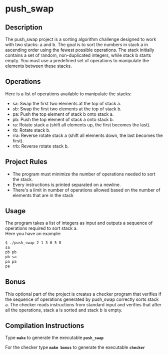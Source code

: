 <h1>push_swap</h1>


<h2>Description</h2>

The push_swap project is a sorting algorithm challenge designed to work with two stacks: a and b. The goal is to sort the numbers in stack a in ascending order using the fewest possible operations. The stack initially contains a set of random, non-duplicated integers, while stack b starts empty. You must use a predefined set of operations to manipulate the elements between these stacks.

<h2>Operations</h2>

Here is a list of operations available to manipulate the stacks:

<ul>
  <li>sa: Swap the first two elements at the top of stack a.</li>
  <li>sb: Swap the first two elements at the top of stack b.</li>
  <li>pa: Push the top element of stack b onto stack a.</li>
  <li>pb: Push the top element of stack a onto stack b.</li>
  <li>ra: Rotate stack a (shift all elements up, the first becomes the last).</li>
  <li>rb: Rotate stack b.</li>
  <li>rra: Reverse rotate stack a (shift all elements down, the last becomes the first).</li>
  <li>rrb: Reverse rotate stack b.</li>
</ul>

<h2>Project Rules</h2>

<ul>
  <li>The program must minimize the number of operations needed to sort the stack.</li>
  <li>Every instructions is printed separated on a newline.</li>
  <li>There's a limit in number of operations allowed based on the number of elements that are in the stack</li>
</ul>


<h2>Usage</h2>

The program takes a list of integers as input and outputs a sequence of operations required to sort stack a. <br>
Here you have an example:

```bash
$ ./push_swap 2 1 3 6 5 8
sa
pb pb
pb sa
pa pa
pa
```


<h2>Bonus</h2>

This optional part of the project is creates a checker program that verifies if the sequence of operations generated by push_swap correctly sorts stack a. The checker reads instructions from standard input and verifies that after all the operations, stack a is sorted and stack b is empty.


<h2>Compilation Instructions</h2>

Type <strong><code>make</code></strong> to generate the executable <strong><code>push_swap</code></strong>

For the checker type <strong><code>make bonus</code></strong> to generate the executable <strong><code>checker</code></strong>








